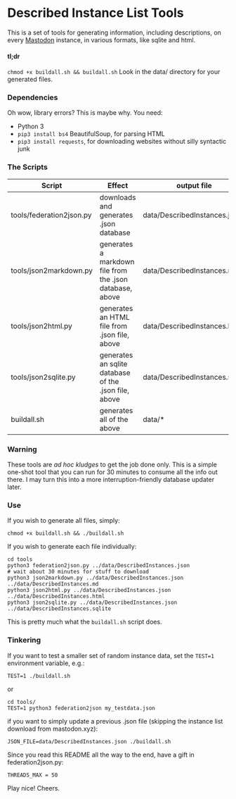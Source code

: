 # Described Instance List Tools
This is a set of tools for generating information, including descriptions, on every [Mastodon](https://en.wikipedia.org/wiki/Mastodon_Social) instance, in various formats, like sqlite and html.

#### tl;dr
`chmod +x buildall.sh && buildall.sh`
Look in the data/ directory for your generated files.

### Dependencies
Oh wow, library errors? This is maybe why. You need:

* Python 3
* `pip3 install bs4` BeautifulSoup, for parsing HTML
* `pip3 install requests`, for downloading websites without silly syntactic junk


### The Scripts

| Script | Effect | output file |
|--------|--------|--------|
|tools/federation2json.py | downloads and generates .json database | data/DescribedInstances.json |
|tools/json2markdown.py | generates a markdown file from the .json database, above | data/DescribedInstances.md |
|tools/json2html.py | generates an HTML file from .json file, above  | data/DescribedInstances.html |
|tools/json2sqlite.py | generates an sqlite database of the .json file, above | data/DescribedInstances.sqlite |
|buildall.sh | generates all of the above | data/* |

### Warning
These tools are *ad hoc kludges* to get the job done only. This is a simple one-shot tool that you can run for 30 minutes to consume all the info out there. I may turn this into a more interruption-friendly database updater later.


### Use

If you wish to generate all files, simply:
```
chmod +x buildall.sh && ./buildall.sh
```

If you wish to generate each file individually:
```
cd tools
python3 federation2json.py ../data/DescribedInstances.json
# wait about 30 minutes for stuff to download
python3 json2markdown.py ../data/DescribedInstances.json ../data/DescribedInstances.md
python3 json2html.py ../data/DescribedInstances.json ../data/DescribedInstances.html
python3 json2sqlite.py ../data/DescribedInstances.json ../data/DescribedInstances.sqlite
```

This is pretty much what the `buildall.sh` script does.

### Tinkering
If you want to test a smaller set of random instance data, set the `TEST=1` environment variable, e.g.:
```
TEST=1 ./buildall.sh
```

or

```
cd tools/
TEST=1 python3 federation2json my_testdata.json
```

if you want to simply update a previous .json file (skipping the instance list download from mastodon.xyz):
```
JSON_FILE=data/DescribedInstances.json ./buildall.sh
```

Since you read this README all the way to the end, have a gift in federation2json.py:
```
THREADS_MAX = 50
```
Play nice! Cheers.